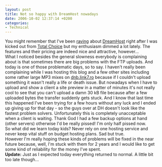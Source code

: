 ```yaml
---
layout: post
title: Not so happy with DreamHost nowadays
date: 2006-10-02 12:37:14 +0200
categories:
- Technical
---
```

<p>You might remember that I've been <a href="http://www.rusiczki.net/blog/archives/2006/04/16/im_so_back">raving</a> about <a href="http://www.dreamhost.com">DreamHost</a> right after I was kicked out from <a href="http://www.totalchoicehosting.com/">Total Choice</a> but my enthusiasm dimmed a lot lately. The features and their pricing are indeed nice and attractive, however...<br />
What I noticed besides the general slowness everybody is complaining about is that sometimes there are big problems with the FTP uploads. And today is one of those problematic days, so to say. I haven't really been complaining while I was hosting this blog and a few other sites including some rather large MP3 mixes on <a href="http://dnb.link7.ro">dnb.link7.ro</a> because if I couldn't upload something it wasn't really a life or death issue. But nowadays when I have to upload and show a client a site preview in a matter of minutes it's not really cool to see that you can't upload a damn 30 kB file because after a few uploaded bytes the transfer suddenly gets stuck. And I know that last time this happened I've been trying for a few hours without any luck and I ended up giving up for that day - so the guys over at DH doesn't look like the fastest problem solvers. Unfortunately this is completely unacceptable when a client is waiting. Thank God I had a few backup options at hand (other servers) otherwise I'd be really pissed! I'm only half pissed now.<br />
So what did we learn today kids? Never rely on one hosting service and never keep vital stuff on budget hosting plans. Sad but true.<br />
However I'm really hoping these kinds of problems will be fixed in the near future because, well, I'm stuck with them for 2 years and I would like to get some kind of reliability for the money I've spent.<br />
<strong>Update:</strong> Just as I expected today everything returned to normal. A little bit too late though...</p>
